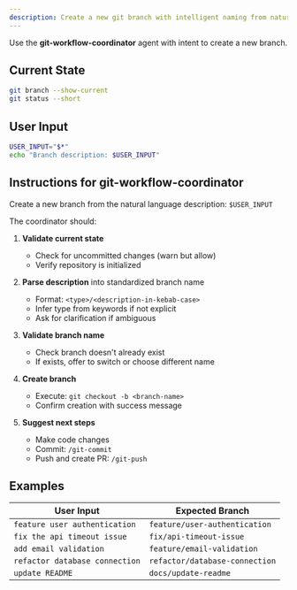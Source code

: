 ```yaml
---
description: Create a new git branch with intelligent naming from natural language
---
```


Use the **git-workflow-coordinator** agent with intent to create a new branch.

## Current State

```bash
git branch --show-current
git status --short
```

## User Input

```bash
USER_INPUT="$*"
echo "Branch description: $USER_INPUT"
```

## Instructions for git-workflow-coordinator

Create a new branch from the natural language description: `$USER_INPUT`

The coordinator should:

1. **Validate current state**
   - Check for uncommitted changes (warn but allow)
   - Verify repository is initialized

2. **Parse description** into standardized branch name
   - Format: `<type>/<description-in-kebab-case>`
   - Infer type from keywords if not explicit
   - Ask for clarification if ambiguous

3. **Validate branch name**
   - Check branch doesn't already exist
   - If exists, offer to switch or choose different name

4. **Create branch**
   - Execute: `git checkout -b <branch-name>`
   - Confirm creation with success message

5. **Suggest next steps**
   - Make code changes
   - Commit: `/git-commit`
   - Push and create PR: `/git-push`

## Examples

| User Input | Expected Branch |
|------------|----------------|
| `feature user authentication` | `feature/user-authentication` |
| `fix the api timeout issue` | `fix/api-timeout-issue` |
| `add email validation` | `feature/email-validation` |
| `refactor database connection` | `refactor/database-connection` |
| `update README` | `docs/update-readme` |
